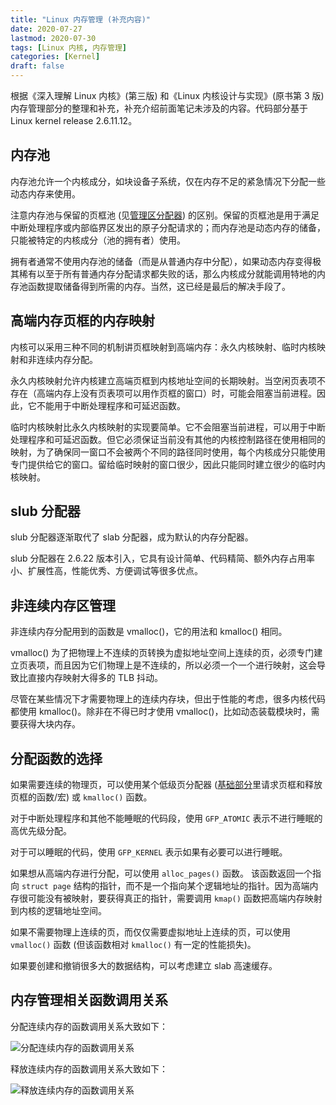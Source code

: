 ```yaml
---
title: "Linux 内存管理 (补充内容)"
date: 2020-07-27
lastmod: 2020-07-30
tags: [Linux 内核, 内存管理]
categories: [Kernel]
draft: false
---
```


根据《深入理解 Linux 内核》(第三版) 和《Linux 内核设计与实现》(原书第 3 版) 内存管理部分的整理和补充，补充介绍前面笔记未涉及的内容。代码部分基于 Linux kernel release 2.6.11.12。

<!--more-->

## 内存池

内存池允许一个内核成分，如块设备子系统，仅在内存不足的紧急情况下分配一些动态内存来使用。

注意内存池与保留的页框池 (见[管理区分配器](/posts/kernel/memory/zone_allocator)) 的区别。保留的页框池是用于满足中断处理程序或内部临界区发出的原子分配请求的；而内存池是动态内存的储备，只能被特定的内核成分（池的拥有者）使用。

拥有者通常不使用内存池的储备（而是从普通内存中分配），如果动态内存变得极其稀有以至于所有普通内存分配请求都失败的话，那么内核成分就能调用特地的内存池函数提取储备得到所需的内存。当然，这已经是最后的解决手段了。

## 高端内存页框的内存映射

内核可以采用三种不同的机制讲页框映射到高端内存：永久内核映射、临时内核映射和非连续内存分配。

永久内核映射允许内核建立高端页框到内核地址空间的长期映射。当空闲页表项不存在（高端内存上没有页表项可以用作页框的窗口）时，可能会阻塞当前进程。因此，它不能用于中断处理程序和可延迟函数。

临时内核映射比永久内核映射的实现要简单。它不会阻塞当前进程，可以用于中断处理程序和可延迟函数。但它必须保证当前没有其他的内核控制路径在使用相同的映射，为了确保同一窗口不会被两个不同的路径同时使用，每个内核成分只能使用专门提供给它的窗口。留给临时映射的窗口很少，因此只能同时建立很少的临时内核映射。

## slub 分配器

slub 分配器逐渐取代了 slab 分配器，成为默认的内存分配器。

slub 分配器在 2.6.22 版本引入，它具有设计简单、代码精简、额外内存占用率小、扩展性高，性能优秀、方便调试等很多优点。

## 非连续内存区管理

非连续内存分配用到的函数是 vmalloc()，它的用法和 kmalloc() 相同。

vmalloc() 为了把物理上不连续的页转换为虚拟地址空间上连续的页，必须专门建立页表项，而且因为它们物理上是不连续的，所以必须一个一个进行映射，这会导致比直接内存映射大得多的 TLB 抖动。

尽管在某些情况下才需要物理上的连续内存块，但出于性能的考虑，很多内核代码都使用 kmalloc()。除非在不得已时才使用 vmalloc()，比如动态装载模块时，需要获得大块内存。

## 分配函数的选择

如果需要连续的物理页，可以使用某个低级页分配器 ([基础部分](/posts/kernel/memory/basis.md)里请求页框和释放页框的函数/宏) 或 `kmalloc()` 函数。

对于中断处理程序和其他不能睡眠的代码段，使用 `GFP_ATOMIC` 表示不进行睡眠的高优先级分配。

对于可以睡眠的代码，使用 `GFP_KERNEL` 表示如果有必要可以进行睡眠。

如果想从高端内存进行分配，可以使用 `alloc_pages()` 函数。
该函数返回一个指向 `struct page` 结构的指针，而不是一个指向某个逻辑地址的指针。因为高端内存很可能没有被映射，要获得真正的指针，需要调用 `kmap()` 函数把高端内存映射到内核的逻辑地址空间。

如果不需要物理上连续的页，而仅仅需要虚拟地址上连续的页，可以使用 `vmalloc()` 函数 (但该函数相对 `kmalloc()` 有一定的性能损失)。

如果要创建和撤销很多大的数据结构，可以考虑建立 slab 高速缓存。

## 内存管理相关函数调用关系

分配连续内存的函数调用关系大致如下：

![分配连续内存的函数调用关系](/images/kernel/memory/alloc_memory.png)

释放连续内存的函数调用关系大致如下：

![释放连续内存的函数调用关系](/images/kernel/memory/free_memory.png)
